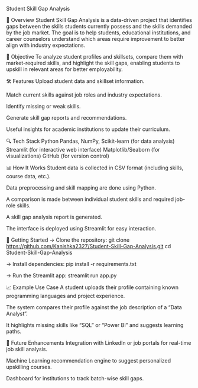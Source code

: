 Student Skill Gap Analysis


📌 Overview
Student Skill Gap Analysis is a data-driven project that identifies gaps between the skills students currently possess and the skills demanded by the job market. The goal is to help students, educational institutions, and career counselors understand which areas require improvement to better align with industry expectations.

🧠 Objective
To analyze student profiles and skillsets, compare them with market-required skills, and highlight the skill gaps, enabling students to upskill in relevant areas for better employability.

🛠️ Features
Upload student data and skillset information.

Match current skills against job roles and industry expectations.

Identify missing or weak skills.

Generate skill gap reports and recommendations.

Useful insights for academic institutions to update their curriculum.

🔍 Tech Stack
Python
Pandas, NumPy, Scikit-learn (for data analysis)
Streamlit (for interactive web interface)
Matplotlib/Seaborn (for visualizations)
GitHub (for version control)

📊 How It Works
Student data is collected in CSV format (including skills, course data, etc.).

Data preprocessing and skill mapping are done using Python.

A comparison is made between individual student skills and required job-role skills.

A skill gap analysis report is generated.

The interface is deployed using Streamlit for easy interaction.

🚀 Getting Started
-> Clone the repository:
git clone https://github.com/Kanishka2327/Student-Skill-Gap-Analysis.git
cd Student-Skill-Gap-Analysis

-> Install dependencies:
pip install -r requirements.txt

-> Run the Streamlit app:
streamlit run app.py

📈 Example Use Case
A student uploads their profile containing known programming languages and project experience.

The system compares their profile against the job description of a “Data Analyst”.

It highlights missing skills like “SQL” or “Power BI” and suggests learning paths.

🎯 Future Enhancements
Integration with LinkedIn or job portals for real-time job skill analysis.

Machine Learning recommendation engine to suggest personalized upskilling courses.

Dashboard for institutions to track batch-wise skill gaps.
